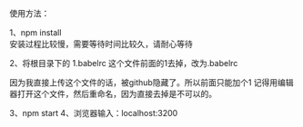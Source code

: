 使用方法：

1、npm install    
安装过程比较慢，需要等待时间比较久，请耐心等待

2、将根目录下的 1.babelrc 这个文件前面的1去掉，改为.babelrc

因为我直接上传这个文件的话，被github隐藏了。所以前面只能加个1
记得用编辑器打开这个文件，然后重命名，因为直接去掉是不可以的。

3、npm start
4、浏览器输入：localhost:3200
